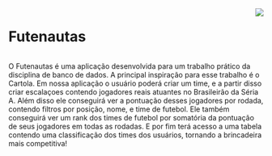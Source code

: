 <div style="display:flex;
    flex-direction:row;
    justify-content:center;">
    <h1 style="width:100%">Futenautas</h1>
    <img src="https://github.com/user-attachments/assets/b92d82cc-5614-414e-9003-17eb0d729401" >
</div>
<p>O Futenautas é uma aplicação desenvolvida para um trabalho prático da disciplina de banco de dados.
A principal inspiração para esse trabalho é o Cartola. Em nossa aplicação o usuário poderá criar um time, e a partir disso
criar escalaçoes contendo jogadores reais atuantes no Brasileirão da Séria A. Além disso ele conseguirá ver a pontuação desses jogadores 
por rodada, contendo filtros por posição, nome, e time de futebol. Ele também conseguirá ver um rank dos times de futebol por somatória
da pontuação de seus jogadores em todas as rodadas. E por fim terá acesso a uma tabela contendo uma classificação dos times dos usuários, tornando a brincadeira mais competitiva!
</p>
